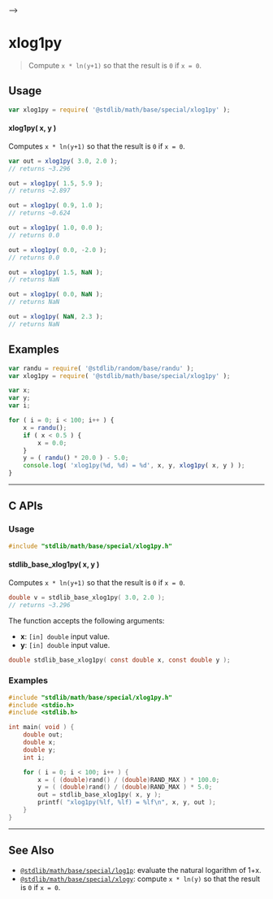     

-->

# xlog1py

> Compute `x * ln(y+1)` so that the result is `0` if `x = 0`.

<section class="usage">

## Usage

```javascript
var xlog1py = require( '@stdlib/math/base/special/xlog1py' );
```

#### xlog1py( x, y )

Computes `x * ln(y+1)` so that the result is `0` if `x = 0`.

```javascript
var out = xlog1py( 3.0, 2.0 );
// returns ~3.296

out = xlog1py( 1.5, 5.9 );
// returns ~2.897

out = xlog1py( 0.9, 1.0 );
// returns ~0.624

out = xlog1py( 1.0, 0.0 );
// returns 0.0

out = xlog1py( 0.0, -2.0 );
// returns 0.0

out = xlog1py( 1.5, NaN );
// returns NaN

out = xlog1py( 0.0, NaN );
// returns NaN

out = xlog1py( NaN, 2.3 );
// returns NaN
```

</section>

<!-- /.usage -->

<section class="examples">

## Examples

<!-- eslint no-undef: "error" -->

```javascript
var randu = require( '@stdlib/random/base/randu' );
var xlog1py = require( '@stdlib/math/base/special/xlog1py' );

var x;
var y;
var i;

for ( i = 0; i < 100; i++ ) {
    x = randu();
    if ( x < 0.5 ) {
        x = 0.0;
    }
    y = ( randu() * 20.0 ) - 5.0;
    console.log( 'xlog1py(%d, %d) = %d', x, y, xlog1py( x, y ) );
}
```

</section>

<!-- /.examples -->

<!-- C interface documentation. -->

* * *

<section class="c">

## C APIs

<!-- Section to include introductory text. Make sure to keep an empty line after the intro `section` element and another before the `/section` close. -->

<section class="intro">

</section>

<!-- /.intro -->

<!-- C usage documentation. -->

<section class="usage">

### Usage

```c
#include "stdlib/math/base/special/xlog1py.h"
```

#### stdlib_base_xlog1py( x, y )

Computes `x * ln(y+1)` so that the result is `0` if `x = 0`.

```c
double v = stdlib_base_xlog1py( 3.0, 2.0 );
// returns ~3.296
```

The function accepts the following arguments:

-   **x**: `[in] double` input value.
-   **y**: `[in] double` input value.

```c
double stdlib_base_xlog1py( const double x, const double y );
```

</section>

<!-- /.usage -->

<!-- C API usage notes. Make sure to keep an empty line after the `section` element and another before the `/section` close. -->

<section class="notes">

</section>

<!-- /.notes -->

<!-- C API usage examples. -->

<section class="examples">

### Examples

```c
#include "stdlib/math/base/special/xlog1py.h"
#include <stdio.h>
#include <stdlib.h>

int main( void ) {
    double out;
    double x;
    double y;
    int i;

    for ( i = 0; i < 100; i++ ) {
        x = ( (double)rand() / (double)RAND_MAX ) * 100.0;
        y = ( (double)rand() / (double)RAND_MAX ) * 5.0;
        out = stdlib_base_xlog1py( x, y );
        printf( "xlog1py(%lf, %lf) = %lf\n", x, y, out );
    }
}
```

</section>

<!-- /.examples -->

</section>

<!-- /.c -->

<!-- Section for related `stdlib` packages. Do not manually edit this section, as it is automatically populated. -->

<section class="related">

* * *

## See Also

-   <span class="package-name">[`@stdlib/math/base/special/log1p`][@stdlib/math/base/special/log1p]</span><span class="delimiter">: </span><span class="description">evaluate the natural logarithm of 1+x.</span>
-   <span class="package-name">[`@stdlib/math/base/special/xlogy`][@stdlib/math/base/special/xlogy]</span><span class="delimiter">: </span><span class="description">compute `x * ln(y)` so that the result is `0` if `x = 0`.</span>

</section>

<!-- /.related -->

<!-- Section for all links. Make sure to keep an empty line after the `section` element and another before the `/section` close. -->

<section class="links">

<!-- <related-links> -->

[@stdlib/math/base/special/log1p]: https://github.com/Rejoan-Sardar/Big-Project-with-stdlib/tree/main/lib/node_modules/%40stdlib/math/base/special/log1p

[@stdlib/math/base/special/xlogy]: https://github.com/Rejoan-Sardar/Big-Project-with-stdlib/tree/main/lib/node_modules/%40stdlib/math/base/special/xlogy

<!-- </related-links> -->

</section>

<!-- /.links -->
